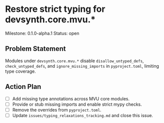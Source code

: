 # Restore strict typing for devsynth.core.mvu.*
Milestone: 0.1.0-alpha.1
Status: open

## Problem Statement
Modules under `devsynth.core.mvu.*` disable `disallow_untyped_defs`, `check_untyped_defs`, and `ignore_missing_imports` in `pyproject.toml`, limiting type coverage.

## Action Plan
- [ ] Add missing type annotations across MVU core modules.
- [ ] Provide or stub missing imports and enable strict mypy checks.
- [ ] Remove the overrides from `pyproject.toml`.
- [ ] Update `issues/typing_relaxations_tracking.md` and close this issue.
